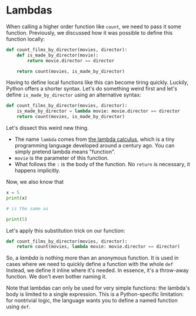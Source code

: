# Lambdas

When calling a higher order function like `count`, we need to pass it some function.
Previously, we discussed how it was possible to define this function locally:

```python
def count_films_by_director(movies, director):
    def is_made_by_director(movie):
        return movie.director == director

    return count(movies, is_made_by_director)
```

Having to define local functions like this can become tiring quickly.
Luckily, Python offers a shorter syntax.
Let's do something weird first and let's define `is_made_by_director` using an alternative syntax:

```python
def count_films_by_director(movies, director):
    is_made_by_director = lambda movie: movie.director == director
    return count(movies, is_made_by_director)
```

Let's dissect this weird new thing.

* The name `lambda` comes from [the lambda calculus](https://en.wikipedia.org/wiki/Lambda_calculus), which is a tiny programming language developed around a century ago.
  You can simply pretend lambda means "function".
* `movie` is the parameter of this function.
* What follows the `:` is the body of the function.
  No `return` is necessary, it happens implicitly.

Now, we also know that

```python
x = 5
print(x)

# is the same as

print(5)
```

Let's apply this substitution trick on our function:

```python
def count_films_by_director(movies, director):
    return count(movies, lambda movie: movie.director == director)
```

So, a _lambda_ is nothing more than an anonymous function.
It is used in cases where we need to quickly define a function with the whole `def`
Instead, we define it inline where it's needed.
In essence, it's a throw-away function.
We don't even bother naming it.

Note that lambdas can only be used for very simple functions: the lambda's body is limited to a single expression.
This is a Python-specific limitation: for nontrivial logic, the language wants you to define a named function using `def`.

